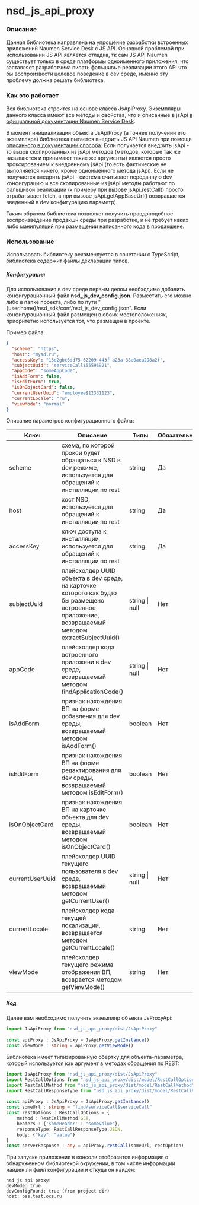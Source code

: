 # nsd_js_api_proxy

### Описание

Данная библиотека направлена на упрощение разработки встроенных приложений Naumen Service Desk с JS API.
Основной проблемой при использовании JS API является отладка, тк сам JS API Naumen существует только в среде платформы
одноименного приложения, что заставляет разработчика писать фальшивые реализации этого API что бы воспроизвести целевое
поведение в dev среде, именно эту проблему должна решать библиотека.
### Как это работает

Вся библиотека строится на основе класса JsApiProxy. Экземпляры данного класса имеют все методы и свойства, что и описанные в jsApi [в официальной документации Naumen Service Desk](https://www.naumen.ru/docs/sd/4.16/Content/applications/JSAPI_metods.htm).

В момент инициализации объекта JsApiProxy (а точнее получении его экземпляра) библиотека пытается внедрить JS API Naumen при помощи [описанного в документации способа](https://www.naumen.ru/docs/sd/4.16/Content/applications/JSAPI.htm). 
Если получается внедрить jsApi - то вызов скопированных из jsApi методов (методов, которые так же называются и принимают такие же аргументы) является просто проксированием к внедренному jsApi (то есть фактические не выполняется ничего, кроме одноименного метода jsApi).
Если не получается внедрить jsApi - система считывает переданную dev конфигурацию и все скопированные из jsApi методы работают по фальшивой реализации (к примеру при вызове jsApi.restCall() просто отрабатывает fetch, а при вызове jsApi.getAppBaseUrl() возвращается введенный в dev конфигурацию параметр).

Таким образом библиотека позволяет получить правдоподобное воспроизведение продакшн среды при разработке, и не требует каких либо манипуляций при размещении написанного кода в продакшене.

### Использование

Использовать библиотеку рекомендуется в сочетании с TypeScript, библиотека содержит файлы декларации типов.
##### Конфигурация

Для использования в dev среде первым делом необходимо добавить конфигурационный файл **nsd_js_dev_config.json**.
Разместить его можно либо в папке проекта, либо по пути "{user.home}/nsd_sdk/conf/nsd_js_dev_config.json".
Если конфигурационный файл размещен в обоих местоположениях, приоритетно используется тот, что размещен в проекте.

Пример файла:

```json
{
  "scheme": "https",
  "host": "mysd.ru",
  "accessKey": "15d2gbc6dd75-62209-443f-a23a-38e0aea298a2f",
  "subjectUuid": "serviceCall$65595921",
  "appCode": "someAppCode",
  "isAddForm": false,
  "isEditForm": true,
  "isOnObjectCard": false,
  "currentUserUuid": "employee$12331123",
  "currentLocale": "ru",
  "viewMode": "normal"
}
```

Описание параметров конфигурационного файла:

| Ключ            | Описание                                                                                                                                           | Типы           | Обязательно |
| --------------- | -------------------------------------------------------------------------------------------------------------------------------------------------- | -------------- | ----------- |
| scheme          | схема, по которой прокси будет обращаться к NSD в dev режиме, используется для обращений к инсталляции по rest                                     | string         | Да          |
| host            | хост NSD, используется для обращений к инсталляции по rest                                                                                         | string         | Да          |
| accessKey       | ключ доступа к инсталляции, используется для обращений к инсталляции по rest                                                                       | string         | Да          |
| subjectUuid     | плейсхолдер UUID объекта в dev среде, на карточке которого как будто бы размещено встроенное приложение, возвращаемый методом extractSubjectUuid() | string \| null | Нет         |
| appCode         | плейсхолдер кода встроенного приложени в dev среде, возвращаемый методом findApplicationCode()                                                     | string \| null | Нет         |
| isAddForm       | признак нахождения ВП на форме добавления для dev среды, возвращаемый методом isAddForm()                                                          | boolean        | Нет         |
| isEditForm      | признак нахождения ВП на форме редактирования для dev среды, возвращаемый методом isEditForm()                                                     | boolean        | Нет         |
| isOnObjectCard  | признак нахождения ВП на карточке объекта для dev среды, возвращаемый методом isOnObjectCard()                                                     | boolean        | Нет         |
| currentUserUuid | плейсхолдер UUID текущего пользователя в dev среде, возвращаемый методом getCurrentUser()                                                          | string \| null | Нет         |
| currentLocale   | плейсхолдер кода текущей локализации, возвращается методом getCurrentLocale()                                                                      | string         | Нет         |
| viewMode        | плейсхолдер текущего режима отображения ВП, возврается методом getViewMode()                                                                       | string         | Нет         |

##### Код

Далее вам необходимо получить экземпляр объекта JsProxyApi:

```ts
import JsApiProxy from "nsd_js_api_proxy/dist/JsApiProxy"
  
const apiProxy : JsApiProxy = JsApiProxy.getInstance()
const viewMode : string = apiProxy.getViewMode()
```

Библиотека имеет типизированную обертку для объекта-параметра, который используется как аргумент в методах обращения по REST:

```ts
import JsApiProxy from "nsd_js_api_proxy/dist/JsApiProxy"  
import RestCallOptions from "nsd_js_api_proxy/dist/model/RestCallOptions";  
import RestCallMethod from "nsd_js_api_proxy/dist/model/RestCallMethod";  
import RestCallResponseType from "nsd_js_api_proxy/dist/model/RestCallResponseType";  
  
const apiProxy : JsApiProxy = JsApiProxy.getInstance()  
const someUrl : string = "find/serviceCall$serviceCall"  
const restOptions : RestCallOptions = {  
	method : RestCallMethod.GET,  
	headers : {'someHeader' : "someValue"},  
	responseType: RestCallResponseType.JSON,  
	body: {"key": "value"}  
}  
const serverResponse : any = apiProxy.restCall(someUrl, restOption)
```

При запуске приложения в консоли отобразится информация о обнаруженном библиотекой окружении, в том числе информации найден ли файл конфигурации и откуда он найден:

~~~
nsd js api proxy: 
devMode: true
devConfigFound: true (from project dir)
host: pss.test.ocs.ru
~~~



